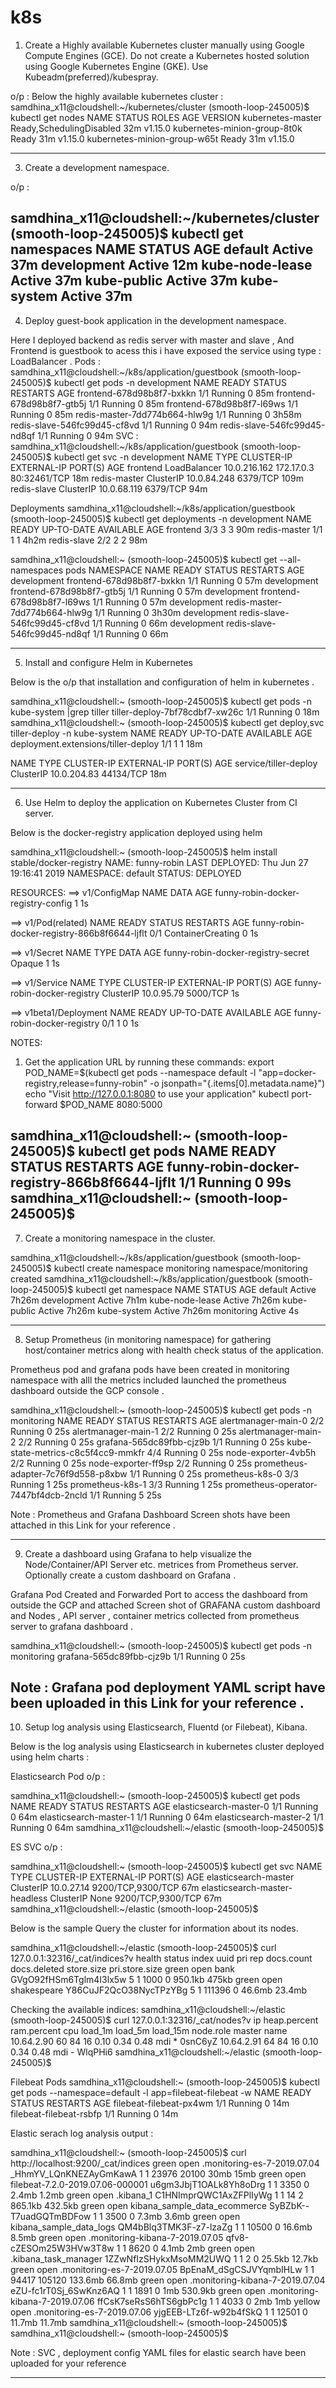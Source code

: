 # k8s

 1.	Create a Highly available Kubernetes cluster manually using Google Compute Engines (GCE). Do not create a Kubernetes hosted solution using Google Kubernetes Engine (GKE). Use Kubeadm(preferred)/kubespray. 

o/p : Below the highly available kubernetes cluster :
samdhina_x11@cloudshell:~/kubernetes/cluster (smooth-loop-245005)$ kubectl get nodes
NAME                           STATUS                     ROLES    AGE   VERSION
kubernetes-master              Ready,SchedulingDisabled   <none>   32m   v1.15.0
kubernetes-minion-group-8t0k   Ready                      <none>   31m   v1.15.0
kubernetes-minion-group-w65t   Ready                      <none>   31m   v1.15.0
  
------------------------------------------------------------------------------------------------------------------------------------  
  3.	Create a development namespace.
  
  o/p :
  
  samdhina_x11@cloudshell:~/kubernetes/cluster (smooth-loop-245005)$ kubectl get namespaces
NAME              STATUS   AGE
default           Active   37m
development       Active   12m
kube-node-lease   Active   37m
kube-public       Active   37m
kube-system       Active   37m
----------------------------------------------------------------------------------------------------------------------------------
 4.	Deploy guest-book application  in the development namespace.
 
 Here I deployed backend as redis server with master and slave , And Frontend  is guestbook to acess this i have exposed the service using type : LoadBalancer .
 Pods :
 samdhina_x11@cloudshell:~/k8s/application/guestbook (smooth-loop-245005)$ kubectl get pods -n development
NAME                            READY   STATUS    RESTARTS   AGE
frontend-678d98b8f7-bxkkn       1/1     Running   0          85m
frontend-678d98b8f7-gtb5j       1/1     Running   0          85m
frontend-678d98b8f7-l69ws       1/1     Running   0          85m
redis-master-7dd774b664-hlw9g   1/1     Running   0          3h58m
redis-slave-546fc99d45-cf8vd    1/1     Running   0          94m
redis-slave-546fc99d45-nd8qf    1/1     Running   0          94m
SVC :
samdhina_x11@cloudshell:~/k8s/application/guestbook (smooth-loop-245005)$ kubectl get svc  -n development
NAME           TYPE           CLUSTER-IP     EXTERNAL-IP   PORT(S)        AGE
frontend       LoadBalancer   10.0.216.162   172.17.0.3    80:32461/TCP   18m
redis-master   ClusterIP      10.0.84.248    <none>        6379/TCP       109m
redis-slave    ClusterIP      10.0.68.119    <none>        6379/TCP       94m
 
 Deployments
samdhina_x11@cloudshell:~/k8s/application/guestbook (smooth-loop-245005)$ kubectl get deployments  -n development
NAME           READY   UP-TO-DATE   AVAILABLE   AGE
frontend       3/3     3            3           90m
redis-master   1/1     1            1           4h2m
redis-slave    2/2     2            2           98m

samdhina_x11@cloudshell:~ (smooth-loop-245005)$ kubectl get --all-namespaces pods
NAMESPACE     NAME                                        READY   STATUS    RESTARTS   AGE
development   frontend-678d98b8f7-bxkkn                   1/1     Running   0          57m
development   frontend-678d98b8f7-gtb5j                   1/1     Running   0          57m
development   frontend-678d98b8f7-l69ws                   1/1     Running   0          57m
development   redis-master-7dd774b664-hlw9g               1/1     Running   0          3h30m
development   redis-slave-546fc99d45-cf8vd                1/1     Running   0          66m
development   redis-slave-546fc99d45-nd8qf                1/1     Running   0          66m

--------------------------------------------------------------------------------------------------------------------------------------

5.	Install and configure Helm in Kubernetes

Below is the o/p that installation and configuration of helm in kubernetes .

samdhina_x11@cloudshell:~ (smooth-loop-245005)$ kubectl get pods -n kube-system |grep tiller
tiller-deploy-7bf78cdbf7-xw26c              1/1     Running   0          18m
samdhina_x11@cloudshell:~ (smooth-loop-245005)$ kubectl get deploy,svc tiller-deploy -n kube-system
NAME                                  READY   UP-TO-DATE   AVAILABLE   AGE
deployment.extensions/tiller-deploy   1/1     1            1           18m

NAME                    TYPE        CLUSTER-IP    EXTERNAL-IP   PORT(S)     AGE
service/tiller-deploy   ClusterIP   10.0.204.83   <none>        44134/TCP   18m
 
 -----------------------------------------------------------------------------------------------------------------------------------
 6.	Use Helm to deploy the application on Kubernetes Cluster from CI server.
 
 Below is the docker-registry application deployed using helm
 
 samdhina_x11@cloudshell:~ (smooth-loop-245005)$ helm install stable/docker-registry
NAME:   funny-robin
LAST DEPLOYED: Thu Jun 27 19:16:41 2019
NAMESPACE: default
STATUS: DEPLOYED

RESOURCES:
==> v1/ConfigMap
NAME                                DATA  AGE
funny-robin-docker-registry-config  1     1s

==> v1/Pod(related)
NAME                                          READY  STATUS             RESTARTS  AGE
funny-robin-docker-registry-866b8f6644-ljflt  0/1    ContainerCreating  0         1s

==> v1/Secret
NAME                                TYPE    DATA  AGE
funny-robin-docker-registry-secret  Opaque  1     1s

==> v1/Service
NAME                         TYPE       CLUSTER-IP  EXTERNAL-IP  PORT(S)   AGE
funny-robin-docker-registry  ClusterIP  10.0.95.79  <none>       5000/TCP  1s

==> v1beta1/Deployment
NAME                         READY  UP-TO-DATE  AVAILABLE  AGE
funny-robin-docker-registry  0/1    1           0          1s


NOTES:
1. Get the application URL by running these commands:
  export POD_NAME=$(kubectl get pods --namespace default -l "app=docker-registry,release=funny-robin" -o jsonpath="{.items[0].metadata.name}")
  echo "Visit http://127.0.0.1:8080 to use your application"
  kubectl port-forward $POD_NAME 8080:5000
  
  samdhina_x11@cloudshell:~ (smooth-loop-245005)$ kubectl get pods 
NAME                                           READY   STATUS    RESTARTS   AGE
funny-robin-docker-registry-866b8f6644-ljflt   1/1     Running   0          99s
samdhina_x11@cloudshell:~ (smooth-loop-245005)$
----------------------------------------------------------------------------------------------------------------------------------
7.	Create a monitoring namespace in the cluster.

samdhina_x11@cloudshell:~/k8s/application/guestbook (smooth-loop-245005)$ kubectl create namespace monitoring
namespace/monitoring created
samdhina_x11@cloudshell:~/k8s/application/guestbook (smooth-loop-245005)$ kubectl get namespace
NAME              STATUS   AGE
default           Active   7h26m
development       Active   7h1m
kube-node-lease   Active   7h26m
kube-public       Active   7h26m
kube-system       Active   7h26m
monitoring        Active   4s

-----------------------------------------------------------------------------------------------------------------------------------
8.	Setup Prometheus (in monitoring namespace) for gathering host/container metrics along with health check status of the application. 

Prometheus pod and grafana pods have been created in monitoring namespace with alll the metrics included launched the prometheus dashboard outside the GCP console .



samdhina_x11@cloudshell:~ (smooth-loop-245005)$ kubectl get pods -n monitoring
NAME                                   READY   STATUS    RESTARTS   AGE
alertmanager-main-0                    2/2     Running   0          25s
alertmanager-main-1                    2/2     Running   0          25s
alertmanager-main-2                    2/2     Running   0          25s
grafana-565dc89fbb-cjz9b               1/1     Running   0          25s
kube-state-metrics-c8c5f4cc9-mmkfr     4/4     Running   0          25s
node-exporter-4vb5h                    2/2     Running   0          25s
node-exporter-ff9sp                    2/2     Running   0          25s
prometheus-adapter-7c76f9d558-p8xbw    1/1     Running   0          25s
prometheus-k8s-0                       3/3     Running   1          25s
prometheus-k8s-1                       3/3     Running   1          25s
prometheus-operator-7447bf4dcb-2ncld   1/1     Running   5          25s

Note : Prometheus and Grafana Dashboard Screen shots have been attached in this Link for your reference .



------------------------------------------------------------------------------------------------------------------------------------
9.	Create a dashboard using Grafana to help visualize the Node/Container/API Server etc. metrices from Prometheus server. Optionally create a custom dashboard on Grafana .

Grafana Pod Created and Forwarded Port to access the dashboard from outside the GCP and attached Screen shot of GRAFANA custom dashboard and Nodes , API server , container metrics collected from prometheus server to grafana dashboard .

samdhina_x11@cloudshell:~ (smooth-loop-245005)$ kubectl get pods -n monitoring
grafana-565dc89fbb-cjz9b               1/1     Running   0          25s

Note : Grafana pod deployment YAML script have been uploaded in this Link for your reference .
------------------------------------------------------------------------------------------------------------------------------------
 10.	Setup log analysis using Elasticsearch, Fluentd (or Filebeat), Kibana.
 
 Below is the log analysis using Elasticsearch in kubernetes cluster deployed using helm charts :
 
 Elasticsearch Pod o/p :
 
 samdhina_x11@cloudshell:~ (smooth-loop-245005)$ kubectl get pods
NAME                                           READY   STATUS    RESTARTS   AGE
elasticsearch-master-0                         1/1     Running   0          64m
elasticsearch-master-1                         1/1     Running   0          64m
elasticsearch-master-2                         1/1     Running   0          64m
samdhina_x11@cloudshell:~/elastic (smooth-loop-245005)$

ES SVC o/p :

samdhina_x11@cloudshell:~ (smooth-loop-245005)$ kubectl get svc
NAME                            TYPE        CLUSTER-IP   EXTERNAL-IP   PORT(S)             AGE
elasticsearch-master            ClusterIP   10.0.27.14   <none>        9200/TCP,9300/TCP   67m
elasticsearch-master-headless   ClusterIP   None         <none>        9200/TCP,9300/TCP   67m
samdhina_x11@cloudshell:~/elastic (smooth-loop-245005)$
 
 Below is the sample Query the cluster for information about its nodes.
 
 samdhina_x11@cloudshell:~/elastic (smooth-loop-245005)$ curl 127.0.0.1:32316/_cat/indices?v
health status index       uuid                   pri rep docs.count docs.deleted store.size pri.store.size
green  open   bank        GVgO92fHSm6Tglm4I3lx5w   5   1       1000            0    950.1kb          475kb
green  open   shakespeare Y86CuJF2QcO38NycTPzYBg   5   1     111396            0     46.6mb         23.4mb

Checking the available indices:
samdhina_x11@cloudshell:~/elastic (smooth-loop-245005)$ curl 127.0.0.1:32316/_cat/nodes?v
ip         heap.percent ram.percent cpu load_1m load_5m load_15m node.role master name
10.64.2.90           60          84  16    0.10    0.34     0.48 mdi       *      0snC6yZ
10.64.2.91           64          84  16    0.10    0.34     0.48 mdi       -      WlqPHi6
samdhina_x11@cloudshell:~/elastic (smooth-loop-245005)$

Filebeat Pods 
samdhina_x11@cloudshell:~ (smooth-loop-245005)$ kubectl get pods --namespace=default -l app=filebeat-filebeat -w
NAME                      READY   STATUS    RESTARTS   AGE
filebeat-filebeat-px4wm   1/1     Running   0          14m
filebeat-filebeat-rsbfp   1/1     Running   0          14m

Elastic serach log analysis output :

samdhina_x11@cloudshell:~ (smooth-loop-245005)$ curl http://localhost:9200/_cat/indices
green  open .monitoring-es-7-2019.07.04      _HhmYV_LQnKNEZAyGmKawA 1 1 23976  20100    30mb    15mb
green  open filebeat-7.2.0-2019.07.06-000001 u6gm3JbjT1OALk8Yh8oDrg 1 1  3350      0   2.4mb   1.2mb
green  open .kibana_1                        C1HNImprQWC1AxZFPlIyWg 1 1    14      2 865.1kb 432.5kb
green  open kibana_sample_data_ecommerce     SyBZbK--T7uadGQTmBDFow 1 1  3500      0   7.3mb   3.6mb
green  open kibana_sample_data_logs          QM4bBlq3TMK3F-z7-lzaZg 1 1 10500      0  16.6mb   8.5mb
green  open .monitoring-kibana-7-2019.07.05  qfv8-cZESOm25W3HVw3T8w 1 1  8620      0   4.1mb     2mb
green  open .kibana_task_manager             1ZZwNfIzSHykxMsoMM2UWQ 1 1     2      0  25.5kb  12.7kb
green  open .monitoring-es-7-2019.07.05      BpEnaM_dSgCSJVYqmbIHLw 1 1 94417 105120 133.6mb  66.8mb
green  open .monitoring-kibana-7-2019.07.04  eZU-fc1rT0Sj_6SwKnz6AQ 1 1  1891      0     1mb 530.9kb
green  open .monitoring-kibana-7-2019.07.06  ffCsK7seRsS6hTS6gbPc1g 1 1  4033      0     2mb     1mb
yellow open .monitoring-es-7-2019.07.06      yjgEEB-LTz6f-w92b4fSkQ 1 1 12501      0  11.7mb  11.7mb
samdhina_x11@cloudshell:~ (smooth-loop-245005)$
samdhina_x11@cloudshell:~ (smooth-loop-245005)$



Note : SVC , deployment config YAML files for elastic search have been uploaded for your reference 


---------------------------------------------------------------------------------------------------------------------


